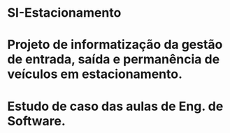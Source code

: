 # SI-Estacionamento
# Projeto de informatização da gestão de entrada, saída e permanência de veículos em estacionamento.
# Estudo de caso das aulas de Eng. de Software.
